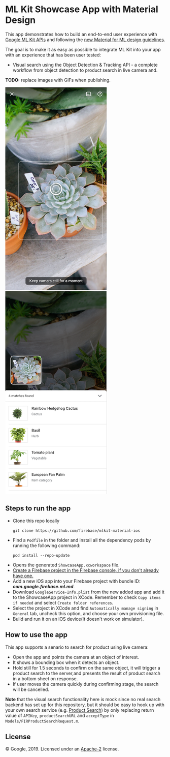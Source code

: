 # ML Kit Showcase App with Material Design

This app demonstrates how to build an end-to-end user experience with [Google ML Kit APIs](https://developers.google.com/ml-kit) and following the [new Material for ML design guidelines](https://spec.googleplex.com/draft/mio-collections/machine-learning).

The goal is to make it as easy as possible to integrate ML Kit into your app with an experience that has been user tested:

* Visual search using the Object Detection & Tracking API - a complete workflow from object detection to product search in live camera and.

**TODO:** replace images with GIFs when publishing.

![live_odt1](screenshots/live_odt1.png) ![live_odt2](screenshots/live_odt2.png)



## Steps to run the app

* Clone this repo locally
  ```
  git clone https://github.com/firebase/mlkit-material-ios
  ```
* Find a `Podfile` in the folder and install all the dependency pods by running the following command:
  ```
  pod install --repo-update
  ```
* Opens the generated `ShowcaseApp.xcworkspace` file.
* [Create a Firebase project in the Firebase console, if you don't already have one.](https://firebase.google.com/docs/ios/setup) 
* Add a new iOS app into your Firebase project with bundle ID: ***com.google.firebase.ml.md***.
* Download `GoogleService-Info.plist` from the new added app and add it to the
  ShowcaseApp project in XCode. Remember to check `Copy items if needed` and
  select `Create folder references`.
* Select the project in XCode and find `Automatically manage signing` in
  `General` tab, uncheck this option, and choose your own provisioning file.
* Build and run it on an iOS device(It doesn't work on simulator).

## How to use the app

This app supports a senario to search for product using live camera:

* Open the app and points the camera at an object of interest.
* It shows a bounding box when it detects an object.
* Hold still for 1.5 seconds to confirm on the same object, it will trigger a product search to the server,and
  presents the result of product search in a bottom sheet on response.
* If user moves the camera quickly during confirming stage, the search will be cancelled.

**Note** that the visual search functionality here is mock since no real search backend has set up for this repository, but it should be easy to hook up with your own search service (e.g. [Product Search](https://cloud.google.com/vision/product-search/docs)) by only replacing return value of `APIKey`, `productSearchURL` and `acceptType` in `Models/FIRProductSearchRequest.m`.

## License
© Google, 2019. Licensed under an [Apache-2](./LICENSE) license.

